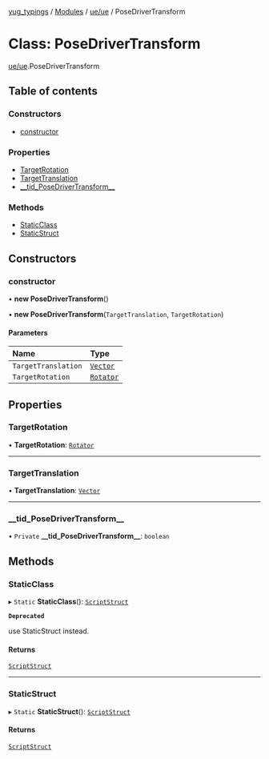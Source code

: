 [yug_typings](../README.md) / [Modules](../modules.md) / [ue/ue](../modules/ue_ue.md) / PoseDriverTransform

# Class: PoseDriverTransform

[ue/ue](../modules/ue_ue.md).PoseDriverTransform

## Table of contents

### Constructors

- [constructor](ue_ue.PoseDriverTransform.md#constructor)

### Properties

- [TargetRotation](ue_ue.PoseDriverTransform.md#targetrotation)
- [TargetTranslation](ue_ue.PoseDriverTransform.md#targettranslation)
- [\_\_tid\_PoseDriverTransform\_\_](ue_ue.PoseDriverTransform.md#__tid_posedrivertransform__)

### Methods

- [StaticClass](ue_ue.PoseDriverTransform.md#staticclass)
- [StaticStruct](ue_ue.PoseDriverTransform.md#staticstruct)

## Constructors

### constructor

• **new PoseDriverTransform**()

• **new PoseDriverTransform**(`TargetTranslation`, `TargetRotation`)

#### Parameters

| Name | Type |
| :------ | :------ |
| `TargetTranslation` | [`Vector`](ue_ue_s.Vector.md) |
| `TargetRotation` | [`Rotator`](ue_ue_s.Rotator.md) |

## Properties

### TargetRotation

• **TargetRotation**: [`Rotator`](ue_ue_s.Rotator.md)

___

### TargetTranslation

• **TargetTranslation**: [`Vector`](ue_ue_s.Vector.md)

___

### \_\_tid\_PoseDriverTransform\_\_

• `Private` **\_\_tid\_PoseDriverTransform\_\_**: `boolean`

## Methods

### StaticClass

▸ `Static` **StaticClass**(): [`ScriptStruct`](ue_ue.ScriptStruct.md)

**`Deprecated`**

use StaticStruct instead.

#### Returns

[`ScriptStruct`](ue_ue.ScriptStruct.md)

___

### StaticStruct

▸ `Static` **StaticStruct**(): [`ScriptStruct`](ue_ue.ScriptStruct.md)

#### Returns

[`ScriptStruct`](ue_ue.ScriptStruct.md)
